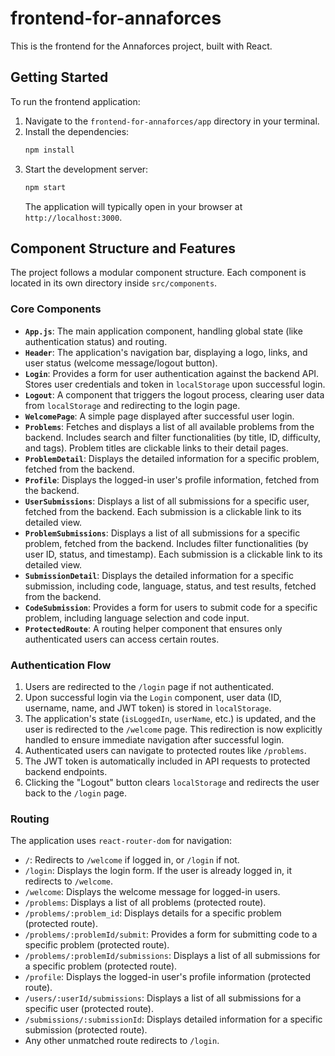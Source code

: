 # frontend-for-annaforces

This is the frontend for the Annaforces project, built with React.

## Getting Started

To run the frontend application:

1.  Navigate to the `frontend-for-annaforces/app` directory in your terminal.
2.  Install the dependencies:
    ```bash
    npm install
    ```
3.  Start the development server:
    ```bash
    npm start
    ```
    The application will typically open in your browser at `http://localhost:3000`.

## Component Structure and Features

The project follows a modular component structure. Each component is located in its own directory inside `src/components`.

### Core Components

*   **`App.js`**: The main application component, handling global state (like authentication status) and routing.
*   **`Header`**: The application's navigation bar, displaying a logo, links, and user status (welcome message/logout button).
*   **`Login`**: Provides a form for user authentication against the backend API. Stores user credentials and token in `localStorage` upon successful login.
*   **`Logout`**: A component that triggers the logout process, clearing user data from `localStorage` and redirecting to the login page.
*   **`WelcomePage`**: A simple page displayed after successful user login.
*   **`Problems`**: Fetches and displays a list of all available problems from the backend. Includes search and filter functionalities (by title, ID, difficulty, and tags). Problem titles are clickable links to their detail pages.
*   **`ProblemDetail`**: Displays the detailed information for a specific problem, fetched from the backend.
*   **`Profile`**: Displays the logged-in user's profile information, fetched from the backend.
*   **`UserSubmissions`**: Displays a list of all submissions for a specific user, fetched from the backend. Each submission is a clickable link to its detailed view.
*   **`ProblemSubmissions`**: Displays a list of all submissions for a specific problem, fetched from the backend. Includes filter functionalities (by user ID, status, and timestamp). Each submission is a clickable link to its detailed view.
*   **`SubmissionDetail`**: Displays the detailed information for a specific submission, including code, language, status, and test results, fetched from the backend.
*   **`CodeSubmission`**: Provides a form for users to submit code for a specific problem, including language selection and code input.
*   **`ProtectedRoute`**: A routing helper component that ensures only authenticated users can access certain routes.

### Authentication Flow

1.  Users are redirected to the `/login` page if not authenticated.
2.  Upon successful login via the `Login` component, user data (ID, username, name, and JWT token) is stored in `localStorage`.
3.  The application's state (`isLoggedIn`, `userName`, etc.) is updated, and the user is redirected to the `/welcome` page. This redirection is now explicitly handled to ensure immediate navigation after successful login.
4.  Authenticated users can navigate to protected routes like `/problems`.
5.  The JWT token is automatically included in API requests to protected backend endpoints.
6.  Clicking the "Logout" button clears `localStorage` and redirects the user back to the `/login` page.

### Routing

The application uses `react-router-dom` for navigation:

*   `/`: Redirects to `/welcome` if logged in, or `/login` if not.
*   `/login`: Displays the login form. If the user is already logged in, it redirects to `/welcome`.
*   `/welcome`: Displays the welcome message for logged-in users.
*   `/problems`: Displays a list of all problems (protected route).
*   `/problems/:problem_id`: Displays details for a specific problem (protected route).
*   `/problems/:problemId/submit`: Provides a form for submitting code to a specific problem (protected route).
*   `/problems/:problemId/submissions`: Displays a list of all submissions for a specific problem (protected route).
*   `/profile`: Displays the logged-in user's profile information (protected route).
*   `/users/:userId/submissions`: Displays a list of all submissions for a specific user (protected route).
*   `/submissions/:submissionId`: Displays detailed information for a specific submission (protected route).
*   Any other unmatched route redirects to `/login`.